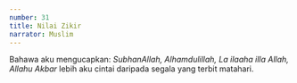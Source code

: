 ```yaml
---
number: 31
title: Nilai Zikir
narrator: Muslim
---
```


Bahawa aku mengucapkan: *SubhanAllah, Alhamdulillah, La ilaaha illa Allah, Allahu Akbar* lebih aku cintai daripada segala yang terbit matahari.
